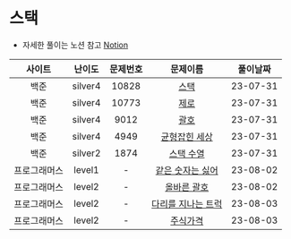# 스택

- 자세한 풀이는 노션 참고
[Notion](https://xxjo053.notion.site/xxjo053/de21b1d40087438b9126682f6bc5f8ba)

|  사이트   |   난이도   | 문제번호  |                                                   문제이름                                                   |   풀이날짜   |
|:------:|:-------:|:-----:|:--------------------------------------------------------------------------------------------------------:|:--------:|
|   백준   | silver4 | 10828 |                  <a href="https://www.acmicpc.net/problem/10828" target="_blank">스택</a>                  | 23-07-31 |
|   백준   | silver4 | 10773 |                  <a href="https://www.acmicpc.net/problem/10773" target="_blank">제로</a>                  | 23-07-31 |
|   백준   | silver4 | 9012  |                  <a href="https://www.acmicpc.net/problem/9012" target="_blank">괄호</a>                   | 23-07-31 |
|   백준   | silver4 | 4949  |                <a href="https://www.acmicpc.net/problem/4949" target="_blank">균형잡힌 세상</a>                | 23-07-31 |
|   백준   | silver2 | 1874  |                 <a href="https://www.acmicpc.net/problem/1874" target="_blank">스택 수열</a>                 | 23-07-31 |
| 프로그래머스 | level1  |   -   | <a href="https://school.programmers.co.kr/learn/courses/30/lessons/12906" target="_blank">같은 숫자는 싫어</a>  | 23-08-02 |
| 프로그래머스 | level2  |   -   |   <a href="https://school.programmers.co.kr/learn/courses/30/lessons/12909" target="_blank">올바른 괄호</a>   | 23-08-02 |
| 프로그래머스 | level2  |   -   | <a href="https://school.programmers.co.kr/learn/courses/30/lessons/42583" target="_blank">다리를 지나는 트럭</a> | 23-08-03 |
| 프로그래머스 | level2  |   -   |    <a href="https://school.programmers.co.kr/learn/courses/30/lessons/42584" target="_blank">주식가격</a>    | 23-08-03 |
 
